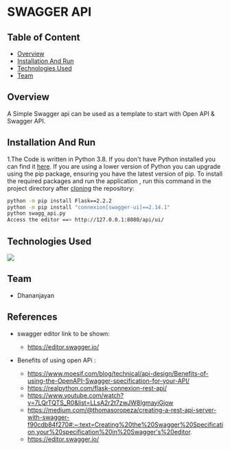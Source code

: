 # SWAGGER API
## Table of Content
  * [Overview](#overview)
  * [Installation And Run](#installation-and-run)
  * [Technologies Used](#technologies-used)
  * [Team](#team)

## Overview
A Simple Swagger api can be used as a template to start with Open API & Swagger API.

## Installation And Run 
1.The Code is written in Python 3.8. If you don't have Python installed you can find it [here](https://www.python.org/downloads/). If you are using a lower version of Python you can upgrade using the pip package, ensuring you have the latest version of pip. To install the required packages and run the application , run this command in the project directory after [cloning](https://www.howtogeek.com/451360/how-to-clone-a-github-repository/) the repository:
```bash
python -m pip install Flask==2.2.2
python -m pip install "connexion[swagger-ui]==2.14.1"
python swagg_api.py
Access the editor ==> http://127.0.0.1:8080/api/ui/
```

## Technologies Used
![](https://s3.dualstack.us-east-2.amazonaws.com/pythondotorg-assets/media/files/python-logo-only.svg)

## Team
- Dhananjayan

## References
- swagger editor link to be shown:
  * https://editor.swagger.io/

- Benefits of using open APi :
  * https://www.moesif.com/blog/technical/api-design/Benefits-of-using-the-OpenAPI-Swagger-specification-for-your-API/
  * https://realpython.com/flask-connexion-rest-api/
  * https://www.youtube.com/watch?v=7LQrTQTS_R0&list=LLsA2r2t7zwJW8IgmayiGjow
  * https://medium.com/@thomasoropeza/creating-a-rest-api-server-with-swagger-f90cdb84f270#:~:text=Creating%20the%20Swagger%20Specification,your%20specification%20in%20Swagger's%20editor.
  * https://editor.swagger.io/
